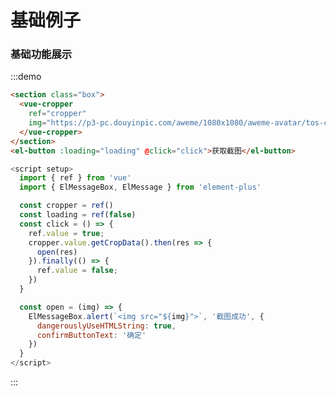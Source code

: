#  基础例子

### 基础功能展示
:::demo
```html
<section class="box">
  <vue-cropper 
    ref="cropper"
    img="https://p3-pc.douyinpic.com/aweme/1080x1080/aweme-avatar/tos-cn-avt-0015_2f07496a52314c3e024eaafaba73dd35.jpeg">
  </vue-cropper>
</section>
<el-button :loading="loading" @click="click">获取截图</el-button>
```

```js
<script setup>
  import { ref } from 'vue'
  import { ElMessageBox, ElMessage } from 'element-plus'

  const cropper = ref()
  const loading = ref(false)
  const click = () => {
    ref.value = true;
    cropper.value.getCropData().then(res => {
      open(res)
    }).finally(() => {
      ref.value = false;
    })
  }

  const open = (img) => {
    ElMessageBox.alert(`<img src="${img}">`, '截图成功', {
      dangerouslyUseHTMLString: true,
      confirmButtonText: '确定'
    })
  }
</script>
```
:::

<script setup>
  import { ref } from 'vue'
  import { ElMessageBox, ElMessage } from 'element-plus'

  const cropper = ref()
  const loading = ref(false)
  const click = () => {
    ref.value = true;
    cropper.value.getCropData().then(res => {
      open(res)
    }).finally(() => {
      ref.value = false;
    })
  }

  const open = (img) => {
    ElMessageBox.alert(`<img src="${img}">`, '截图成功', {
      dangerouslyUseHTMLString: true,
      confirmButtonText: '确定'
    })
  }
</script>

<style lang="scss" scoped>
  button {
    margin-top: 30px;
  }
</style>
